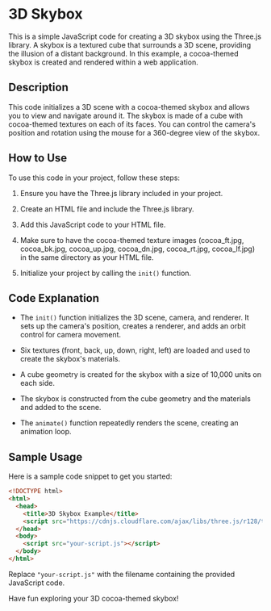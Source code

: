 # 3D Skybox

This is a simple JavaScript code for creating a 3D skybox using the Three.js library. A skybox is a textured cube that surrounds a 3D scene, providing the illusion of a distant background. In this example, a cocoa-themed skybox is created and rendered within a web application.

## Description

This code initializes a 3D scene with a cocoa-themed skybox and allows you to view and navigate around it. The skybox is made of a cube with cocoa-themed textures on each of its faces. You can control the camera's position and rotation using the mouse for a 360-degree view of the skybox.

## How to Use

To use this code in your project, follow these steps:

1. Ensure you have the Three.js library included in your project.

2. Create an HTML file and include the Three.js library.

3. Add this JavaScript code to your HTML file.

4. Make sure to have the cocoa-themed texture images (cocoa_ft.jpg, cocoa_bk.jpg, cocoa_up.jpg, cocoa_dn.jpg, cocoa_rt.jpg, cocoa_lf.jpg) in the same directory as your HTML file.

5. Initialize your project by calling the `init()` function.

## Code Explanation

- The `init()` function initializes the 3D scene, camera, and renderer. It sets up the camera's position, creates a renderer, and adds an orbit control for camera movement.

- Six textures (front, back, up, down, right, left) are loaded and used to create the skybox's materials.

- A cube geometry is created for the skybox with a size of 10,000 units on each side.

- The skybox is constructed from the cube geometry and the materials and added to the scene.

- The `animate()` function repeatedly renders the scene, creating an animation loop.

## Sample Usage

Here is a sample code snippet to get you started:

```html
<!DOCTYPE html>
<html>
  <head>
    <title>3D Skybox Example</title>
    <script src="https://cdnjs.cloudflare.com/ajax/libs/three.js/r128/three.min.js"></script>
  </head>
  <body>
    <script src="your-script.js"></script>
  </body>
</html>
```

Replace `"your-script.js"` with the filename containing the provided JavaScript code.

Have fun exploring your 3D cocoa-themed skybox!